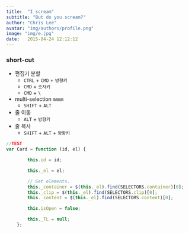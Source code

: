 ```yaml
---
title:  "I scream"
subtitle: "But do you scream?"
author: "Chris Lee"
avatar: "img/authors/profile.png"
image: "img/e.jpg"
date:   2015-04-24 12:12:12
---
```


### short-cut
- 편집기 분할
  - `CTRL` + `CMD` +  `방향키`
  - `CMD` + `숫자키`
  - `CMD` + `\`
- multi-selection `mmmm`
  - `SHIFT` + `ALT`
- 줄 이동
  - `ALT` + `방향키`
- 줄 복사
  - `SHIFT` + `ALT` + `방향키`

```javascript
//TEST
var Card = function (id, el) {

        this.id = id;

        this._el = el;

        // Get elements.
        this._container = $(this._el).find(SELECTORS.container)[0];
        this._clip = $(this._el).find(SELECTORS.clip)[0];
        this._content = $(this._el).find(SELECTORS.content)[0];

        this.isOpen = false;

        this._TL = null;
    };
```